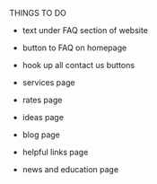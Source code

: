 THINGS TO DO

- text under FAQ section of website
- button to FAQ on homepage
- hook up all contact us buttons

- services page
- rates page
- ideas page
- blog page
- helpful links page
- news and education page
